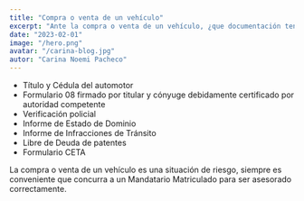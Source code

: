 ```yaml
---
title: "Compra o venta de un vehículo"
excerpt: "Ante la compra o venta de un vehículo, ¿que documentación tengo que solicitar o entregar?"
date: "2023-02-01"
image: "/hero.png"
avatar: "/carina-blog.jpg"
autor: "Carina Noemi Pacheco"
---
```


* Título y Cédula del automotor
* Formulario 08 firmado por titular y cónyuge debidamente certificado por autoridad competente
* Verificación policial
* Informe de Estado de Dominio
* Informe de Infracciones de Tránsito
* Libre de Deuda de patentes
* Formulario CETA

La compra o venta de un vehículo es una situación de riesgo, siempre es conveniente que concurra a un Mandatario Matriculado para ser asesorado correctamente.

